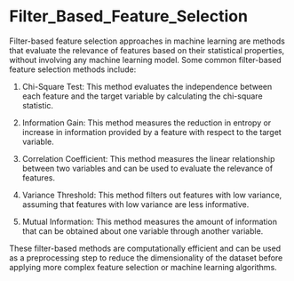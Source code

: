 # Filter_Based_Feature_Selection

Filter-based feature selection approaches in machine learning are methods that evaluate the relevance of features based on their statistical properties, without involving any machine learning model. Some common filter-based feature selection methods include:

1. Chi-Square Test: This method evaluates the independence between each feature and the target 
   variable by calculating the chi-square statistic.

2. Information Gain: This method measures the reduction in entropy or increase in information 
   provided by a feature with respect to the target variable.

3. Correlation Coefficient: This method measures the linear relationship between two variables and 
  can be used to evaluate the relevance of features.

4. Variance Threshold: This method filters out features with low variance, assuming that features 
   with low variance are less informative.

5. Mutual Information: This method measures the amount of information that can be obtained about 
   one variable through another variable.

These filter-based methods are computationally efficient and can be used as a preprocessing step to reduce the dimensionality of the dataset before applying more complex feature selection or machine learning algorithms.
